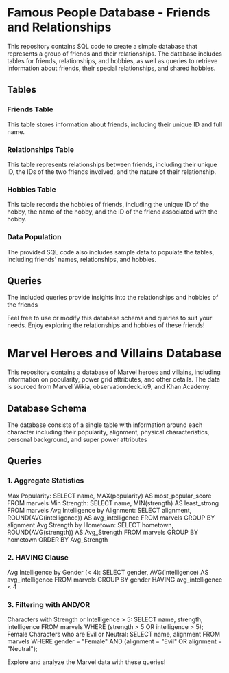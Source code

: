 # Famous People Database - Friends and Relationships

This repository contains SQL code to create a simple database that represents a group of friends and their relationships. The database includes tables for friends, relationships, and hobbies, as well as queries to retrieve information about friends, their special relationships, and shared hobbies.

## Tables

### Friends Table
This table stores information about friends, including their unique ID and full name.

### Relationships Table
This table represents relationships between friends, including their unique ID, the IDs of the two friends involved, and the nature of their relationship.

### Hobbies Table
This table records the hobbies of friends, including the unique ID of the hobby, the name of the hobby, and the ID of the friend associated with the hobby.

### Data Population
The provided SQL code also includes sample data to populate the tables, including friends' names, relationships, and hobbies.

## Queries
The included queries provide insights into the relationships and hobbies of the friends

Feel free to use or modify this database schema and queries to suit your needs. Enjoy exploring the relationships and hobbies of these friends!


# Marvel Heroes and Villains Database
This repository contains a database of Marvel heroes and villains, including information on popularity, power grid attributes, and other details. The data is sourced from Marvel Wikia, observationdeck.io9, and Khan Academy.

## Database Schema
The database consists of a single table with information around each character including their popularity, alignment, physical characteristics, personal background, and super power attributes

## Queries
### 1. Aggregate Statistics
Max Popularity: SELECT name, MAX(popularity) AS most_popular_score FROM marvels
Min Strength: SELECT name, MIN(strength) AS least_strong FROM marvels
Avg Intelligence by Alignment: SELECT alignment, ROUND(AVG(intelligence)) AS avg_intelligence FROM marvels GROUP BY alignment
Avg Strength by Hometown: SELECT hometown, ROUND(AVG(strength)) AS Avg_Strength FROM marvels GROUP BY hometown ORDER BY Avg_Strength

### 2. HAVING Clause
Avg Intelligence by Gender (< 4): SELECT gender, AVG(intelligence) AS avg_intelligence FROM marvels GROUP BY gender HAVING avg_intelligence < 4

### 3. Filtering with AND/OR
Characters with Strength or Intelligence > 5: SELECT name, strength, intelligence FROM marvels WHERE (strength > 5 OR intelligence > 5);
Female Characters who are Evil or Neutral: SELECT name, alignment FROM marvels WHERE gender = "Female" AND (alignment = "Evil" OR alignment = "Neutral");

Explore and analyze the Marvel data with these queries!


